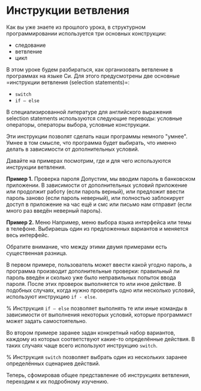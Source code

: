 # Инструкции ветвления

Как вы уже знаете из прошлого урока, в структурном программировании используется три основных конструкции:

- следование
- ветвление
- цикл

В этом уроке будем разбираться, как организовать ветвление в программах на языке Си. Для этого предусмотрены две основные =инструкции ветвления (selection statements)=:
- `switch`
- `if – else`

В специализированной литературе для английского выражения selection statements используются следующие переводы: условные операторы, операторы выбора, условные конструкции.

Эти инструкции позволят сделать наши программы немного "умнее". Умнее в том смысле, что программа будет выбирать, что именно делать в зависимости от дополнительных условий. 

Давайте на примерах посмотрим, где и для чего используются инструкции ветвления.

**Пример 1.** Проверка пароля
Допустим, мы вводим пароль в банковском приложении. В зависимости от дополнительных условий приложение или продолжит работу (если пароль верный), или предложит ввести пароль заново (если пароль неверный), или полностью заблокирует доступ в приложение на час ещё и смс или письмо нам отправит (если много раз введён неверный пароль).

**Пример 2.** Меню
Например, меню выбора языка интерфейса или темы в телефоне. Выбираешь один из предложенных вариантов и меняется весь интерфейс.

Обратите внимание, что между этими двумя примерами есть существенная разница. 

В первом примере, пользователь может ввести какой угодно пароль, а программа производит дополнительные проверки: правильный ли пароль введён и сколько уже было неправильных попыток ввода пароля. После этих проверок выполняется то или иное действие. В подобных случаях, когда нужно проверить одно или несколько условий, используют инструкцию `if - else`. 

%
Инструкция `if – else` позволяет выполнять те или иные команды в зависимости от выполнения некоторых условий, которые программист может задать самостоятельно.

Во втором примере заранее задан конкретный набор вариантов, каждому из которых соответствуют какие-то определённые действия. В таких случаях чаще всего используют инструкцию `switch`.

%
Инструкция `switch` позволяет выбрать один из нескольких заранее определённых сценариев действий. 

Теперь, сфомировав общее представление об инструкциях ветвления, переходим к их подробному изучению.
